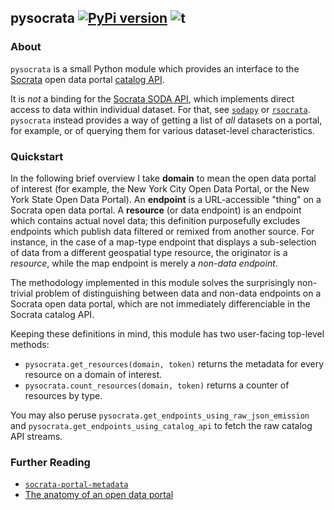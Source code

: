 ## pysocrata [![PyPi version](https://img.shields.io/pypi/v/pysocrata.svg)](https://pypi.python.org/pypi/pysocrata/) ![t](https://img.shields.io/badge/status-stable-green.svg)

### About
`pysocrata` is a small Python module which provides an interface to the [Socrata](https://socrata.com/) open data 
portal [catalog API](http://docs.socratadiscovery.apiary.io/).

It is *not* a binding for the [Socrata SODA API](https://dev.socrata.com/consumers/getting-started.html), which
implements direct access to data within individual dataset. For that, see [`sodapy`](https://github.com/xmunoz/sodapy)
or [`rsocrata`](https://github.com/Chicago/RSocrata). `pysocrata` instead provides a way of getting a list of *all*
datasets on a portal, for example, or of querying them for various dataset-level characteristics.

### Quickstart

In the following brief overview I take **domain** to mean the open data portal of interest (for example, the New York
City Open Data Portal, or the New York State Open Data Portal). An **endpoint** is a URL-accessible "thing" on a 
Socrata open data portal. A **resource** (or data endpoint) is an endpoint which contains actual novel data; this 
definition purposefully excludes endpoints which publish data filtered or remixed from another source. For instance, 
in the case of a map-type endpoint that displays a sub-selection of data from a different geospatial type resource, 
the originator is a *resource*, while the map endpoint is merely a *non-data endpoint*.

The methodology implemented in this module solves the surprisingly non-trivial problem of distinguishing between data 
and non-data endpoints on a Socrata open data portal, which are not immediately differenciable in the Socrata catalog
API.

Keeping these definitions in mind, this module has two user-facing top-level methods:

* `pysocrata.get_resources(domain, token)` returns the metadata for every resource on a domain of interest.
* `pysocrata.count_resources(domain, token)` returns a counter of resources by type.

You may also peruse `pysocrata.get_endpoints_using_raw_json_emission` and `pysocrata.get_endpoints_using_catalog_api`
 to fetch the raw catalog API streams.
 
### Further Reading
* [`socrata-portal-metadata`](https://github.com/ResidentMario/socrata-portal-metadata)
* [The anatomy of an open data portal](http://www.residentmar.io/2016/08/11/nyc-open-data-portal.html)
